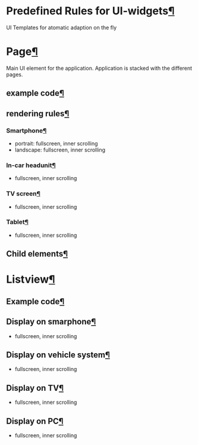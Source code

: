 Predefined Rules for UI-widgets[¶](#Predefined-Rules-for-UI-widgets)
====================================================================

UI Templates for atomatic adaption on the fly

Page[¶](#Page)
==============

Main UI element for the application. Application is stacked with the
different pages.

example code[¶](#example-code)
------------------------------

rendering rules[¶](#rendering-rules)
------------------------------------

### Smartphone[¶](#Smartphone)

-   portrait: fullscreen, inner scrolling
-   landscape: fullscreen, inner scrolling

### In-car headunit[¶](#In-car-headunit)

-   fullscreen, inner scrolling

### TV screen[¶](#TV-screen)

-   fullscreen, inner scrolling

### Tablet[¶](#Tablet)

-   fullscreen, inner scrolling

Child elements[¶](#Child-elements)
----------------------------------

Listview[¶](#Listview)
======================

Example code[¶](#Example-code)
------------------------------

Display on smarphone[¶](#Display-on-smarphone)
----------------------------------------------

-   fullscreen, inner scrolling

Display on vehicle system[¶](#Display-on-vehicle-system)
--------------------------------------------------------

-   fullscreen, inner scrolling

Display on TV[¶](#Display-on-TV)
--------------------------------

-   fullscreen, inner scrolling

Display on PC[¶](#Display-on-PC)
--------------------------------

-   fullscreen, inner scrolling

